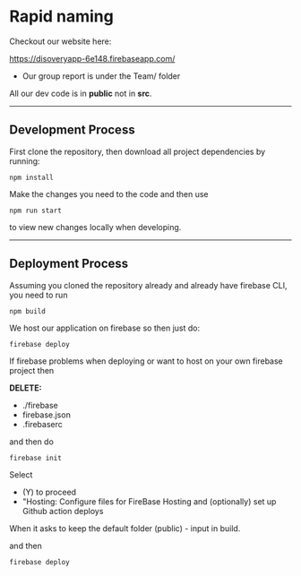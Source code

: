 # Rapid naming
Checkout our website here:

https://disoveryapp-6e148.firebaseapp.com/

* Our group report is under the Team/ folder

All our dev code is in **public** not in **src**.

-------

## Development Process

First clone the repository, then download all project dependencies by running:

```
npm install
```

Make the changes you need to the code and then use
```
npm run start
```

to view new changes locally when developing.

------ 
## Deployment Process

Assuming you cloned the repository already and already have firebase CLI, you need to run

```
npm build
```

We host our application on firebase so then just do:
```
firebase deploy
```

If firebase problems when deploying or want to host on your own firebase project then

**DELETE:** 

- ./firebase
- firebase.json
- .firebaserc

and then do

```
firebase init
```

Select

- (Y) to proceed
- "Hosting: Configure files for FireBase Hosting and (optionally) set up Github action deploys

When it asks to keep the default folder (public) - input in build.

and then
```
firebase deploy
```
